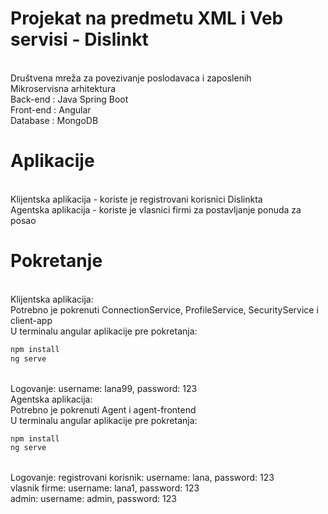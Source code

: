 # Projekat na predmetu XML i Veb servisi - Dislinkt
 <br />  Društvena mreža za povezivanje poslodavaca i zaposlenih
 <br />  Mikroservisna arhitektura 
 <br />  Back-end : Java Spring Boot
 <br />  Front-end : Angular
 <br />  Database : MongoDB
 
 # Aplikacije
 <br />  Klijentska aplikacija - koriste je registrovani korisnici Dislinkta
 <br />  Agentska aplikacija - koriste je vlasnici firmi za postavljanje ponuda za posao
 
 # Pokretanje
 <br /> Klijentska aplikacija:
 <br />    Potrebno je pokrenuti ConnectionService, ProfileService, SecurityService i client-app
 <br />   U terminalu angular aplikacije pre pokretanja:
 ```bash
 npm install
 ng serve
 ```
 <br />    Logovanje: username: lana99, password: 123
 <br /> Agentska aplikacija:
 <br />    Potrebno je pokrenuti Agent i agent-frontend
 <br />    U terminalu angular aplikacije pre pokretanja:
  ```bash
 npm install
 ng serve
 ```
 <br />    Logovanje: registrovani korisnik: username: lana, password: 123
 <br />               vlasnik firme: username: lana1, password: 123
 <br />               admin: username: admin, password: 123
